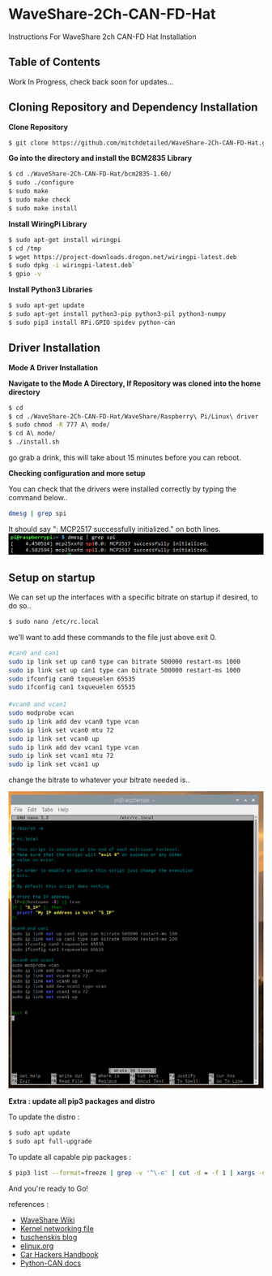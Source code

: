 # WaveShare-2Ch-CAN-FD-Hat
Instructions For WaveShare 2ch CAN-FD Hat Installation

## Table of Contents
Work In Progress, check back soon for updates...


## Cloning Repository and Dependency Installation
**Clone Repository**
```sh
$ git clone https://github.com/mitchdetailed/WaveShare-2Ch-CAN-FD-Hat.git
```

**Go into the directory and install the BCM2835 Library** 
```sh
$ cd ./WaveShare-2Ch-CAN-FD-Hat/bcm2835-1.60/
$ sudo ./configure
$ sudo make
$ sudo make check
$ sudo make install
```

**Install WiringPi Library** 
```sh
$ sudo apt-get install wiringpi
$ cd /tmp
$ wget https://project-downloads.drogon.net/wiringpi-latest.deb
$ sudo dpkg -i wiringpi-latest.deb`
$ gpio -v
```

**Install Python3 Libraries**
```sh
$ sudo apt-get update
$ sudo apt-get install python3-pip python3-pil python3-numpy
$ sudo pip3 install RPi.GPIO spidev python-can
```

## Driver Installation
**Mode A Driver Installation** 

**Navigate to the Mode A Directory, If Repository was cloned into the home directory**
```sh
$ cd
$ cd ./WaveShare-2Ch-CAN-FD-Hat/WaveShare/Raspberry\ Pi/Linux\ driver
$ sudo chmod -R 777 A\ mode/
$ cd A\ mode/
$ ./install.sh
```

go grab a drink, this will take about 15 minutes before you can reboot.

**Checking configuration and more setup**

You can check that the drivers were installed correctly by typing the command below..
```sh
dmesg | grep spi
```
It should say ": MCP2517 successfully initialized." on both lines.
![](Images/grepspiAmode.png)

## Setup on startup
We can set up the interfaces with a specific bitrate on startup if desired, to do so..
```sh
$ sudo nano /etc/rc.local
```
we'll want to add these commands to the file just above exit 0.

```sh
#can0 and can1
sudo ip link set up can0 type can bitrate 500000 restart-ms 1000
sudo ip link set up can1 type can bitrate 500000 restart-ms 1000
sudo ifconfig can0 txqueuelen 65535
sudo ifconfig can1 txqueuelen 65535

#vcan0 and vcan1
sudo modprobe vcan
sudo ip link add dev vcan0 type vcan
sudo ip link set vcan0 mtu 72
sudo ip link set vcan0 up
sudo ip link add dev vcan1 type vcan
sudo ip link set vcan1 mtu 72
sudo ip link set vcan1 up
```
change the bitrate to whatever your bitrate needed is.. 

![](Images/rclocal.png)


**Extra : update all pip3 packages and distro**

To update the distro : 
```sh
$ sudo apt update
$ sudo apt full-upgrade
```

To update all capable pip packages : 
```sh
$ pip3 list --format=freeze | grep -v '^\-e' | cut -d = -f 1 | xargs -n1 pip3 install -U 
```
And you're ready to Go! 

references : 
- [WaveShare Wiki](https://www.waveshare.com/wiki/2-CH_CAN_FD_HAT)
 - [Kernel networking file](https://www.kernel.org/doc/Documentation/networking/can.txt)
 - [tuschenskis blog](http://dtuchsch.github.io/linux/can/socketcan/2015/12/13/SocketCAN-Intro.html)
 - [elinux.org](https://elinux.org/Bringing_CAN_interface_up)
 - [Car Hackers Handbook](http://opengarages.org/handbook/ebook/)
 - [Python-CAN docs](https://python-can.readthedocs.io/en/master/)

